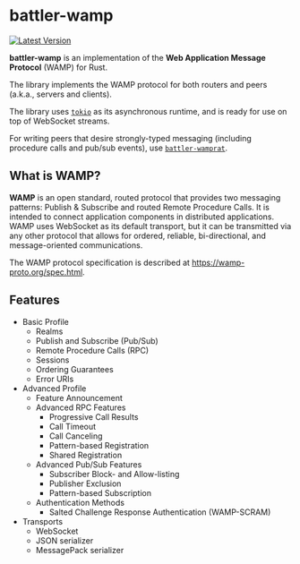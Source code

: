 # battler-wamp

[![Latest Version]][crates.io]

[Latest Version]: https://img.shields.io/crates/v/battler-wamp.svg
[crates.io]: https://crates.io/crates/battler-wamp

**battler-wamp** is an implementation of the **Web Application Message Protocol** (WAMP) for Rust.

The library implements the WAMP protocol for both routers and peers (a.k.a., servers and clients).

The library uses [`tokio`](https://tokio.rs) as its asynchronous runtime, and is ready for use on top of WebSocket streams.

For writing peers that desire strongly-typed messaging (including procedure calls and pub/sub events), use [`battler-wamprat`](https://crates.io/crates/battler-wamprat).

## What is WAMP?

**WAMP** is an open standard, routed protocol that provides two messaging patterns: Publish & Subscribe and routed Remote Procedure Calls. It is intended to connect application components in distributed applications. WAMP uses WebSocket as its default transport, but it can be transmitted via any other protocol that allows for ordered, reliable, bi-directional, and message-oriented communications.

The WAMP protocol specification is described at https://wamp-proto.org/spec.html.

## Features

- Basic Profile
  - Realms
  - Publish and Subscribe (Pub/Sub)
  - Remote Procedure Calls (RPC)
  - Sessions
  - Ordering Guarantees
  - Error URIs
- Advanced Profile
  - Feature Announcement
  - Advanced RPC Features
    - Progressive Call Results
    - Call Timeout
    - Call Canceling
    - Pattern-based Registration
    - Shared Registration
  - Advanced Pub/Sub Features
    - Subscriber Block- and Allow-listing
    - Publisher Exclusion
    - Pattern-based Subscription
  - Authentication Methods
    - Salted Challenge Response Authentication (WAMP-SCRAM)
- Transports
  - WebSocket
  - JSON serializer
  - MessagePack serializer
